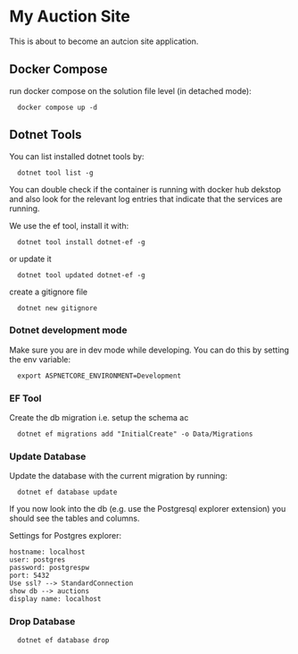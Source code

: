# My Auction Site

This is about to become an autcion site application.

## Docker Compose

run docker compose on the solution file level (in detached mode):

```
  docker compose up -d
```

## Dotnet Tools

You can list installed dotnet tools by:

```
  dotnet tool list -g
```

You can double check if the container is running with docker hub dekstop and also look for the relevant log entries that indicate that the services are running.

We use the ef tool, install it with:

```
  dotnet tool install dotnet-ef -g
```

or update it

```
  dotnet tool updated dotnet-ef -g
```

create a gitignore file

```
  dotnet new gitignore
```

### Dotnet development mode

Make sure you are in dev mode while developing. You can do this by setting the env variable:

```
  export ASPNETCORE_ENVIRONMENT=Development
```

### EF Tool

Create the db migration i.e. setup the schema ac

```
  dotnet ef migrations add "InitialCreate" -o Data/Migrations
```

### Update Database

Update the database with the current migration by running:

```
  dotnet ef database update
```

If you now look into the db (e.g. use the Postgresql explorer extension) you should see the tables and columns.

Settings for Postgres explorer:

```
hostname: localhost
user: postgres
password: postgrespw
port: 5432
Use ssl? --> StandardConnection
show db --> auctions
display name: localhost
```

### Drop Database

```
  dotnet ef database drop
```
